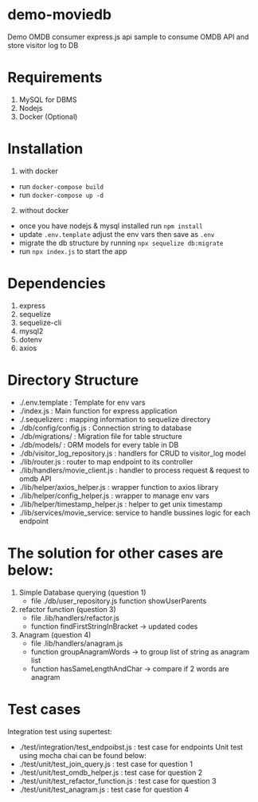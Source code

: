# demo-moviedb
Demo OMDB consumer
express.js api sample to consume OMDB API and store visitor log to DB

# Requirements
1. MySQL for DBMS
2. Nodejs 
3. Docker (Optional)

# Installation 
1. with docker
- run `docker-compose build`
- run `docker-compose up -d`
2. without docker
- once you have nodejs & mysql installed run `npm install`
- update `.env.template` adjust the env vars then save as `.env` 
- migrate the db structure by running `npx sequelize db:migrate`
- run `npx index.js` to start the app

# Dependencies
1. express
2. sequelize
3. sequelize-cli
4. mysql2
5. dotenv
6. axios

# Directory Structure
- ./.env.template : Template for env vars
- ./index.js : Main function for express application
- ./.sequelizerc : mapping information to sequelize directory
- ./db/config/config.js : Connection string to database 
- ./db/migrations/ : Migration file for table structure
- ./db/models/ : ORM models for every table in DB
- ./db/visitor_log_repository.js : handlers for CRUD to visitor_log model
- ./lib/router.js : router to map endpoint to its controller
- ./lib/handlers/movie_client.js : handler to process request & request to omdb API
- ./lib/helper/axios_helper.js : wrapper function to axios library
- ./lib/helper/config_helper.js : wrapper to manage env vars
- ./lib/helper/timestamp_helper.js : helper to get unix timestamp
- ./lib/services/movie_service: service to handle bussines logic for each endpoint 

# The solution for other cases are below:
1. Simple Database querying  (question 1)
    - file ./db/user_repository.js function showUserParents
2. refactor function (question 3)
    - file .lib/handlers/refactor.js
    - function findFirstStringInBracket -> updated codes 
3. Anagram (question 4)
   - file .lib/handlers/anagram.js
   - function groupAnagramWords  -> to group list of string as anagram list
   - function hasSameLengthAndChar -> compare if 2 words are anagram  

# Test cases
Integration test using supertest: 
- ./test/integration/test_endpoibst.js : test case for endpoints
Unit test using mocha chai can be found below: 
- ./test/unit/test_join_query.js : test case for question 1
- ./test/unit/test_omdb_helper.js : test case for question 2
- ./test/unit/test_refactor_function.js : test case for question 3
- ./test/unit/test_anagram.js : test case for question 4

